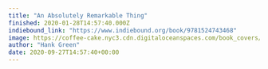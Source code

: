 ```yaml
---
title: "An Absolutely Remarkable Thing"
finished: 2020-01-28T14:57:40.000Z
indiebound_link: "https://www.indiebound.org/book/9781524743468"
image: https://coffee-cake.nyc3.cdn.digitaloceanspaces.com/book_covers/2020/9781524743468.webp
author: "Hank Green"
date: 2020-09-27T14:57:40+00:00
---
```

